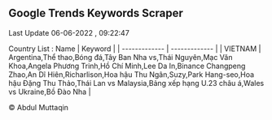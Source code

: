 

## Google Trends Keywords Scraper 
 
Last Update 06-06-2022 , 09:22:47

Country List :
 Name  | Keyword |
| ------------- | ------------- |
| VIETNAM | Argentina,Thể thao,Bóng đá,Tây Ban Nha vs,Thái Nguyên,Mạc Văn Khoa,Angela Phương Trinh,Hồ Chí Minh,Lee Da In,Binance Changpeng Zhao,An Dĩ Hiên,Richarlison,Hoa hậu Thu Ngân,Suzy,Park Hang-seo,Hoa hậu Đặng Thu Thảo,Thái Lan vs Malaysia,Bảng xếp hạng U.23 châu á,Wales vs Ukraine,Bồ Đào Nha |



© Abdul Muttaqin 
